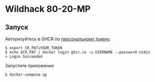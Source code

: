 # Wildhack 80-20-MP
## Запуск
Авторизуйтесь в GHCR по [персональному токену](https://docs.github.com/en/authentication/keeping-your-account-and-data-secure/creating-a-personal-access-token).
```
$ export CR_PAT=YOUR_TOKEN
$ echo $CR_PAT | docker login ghcr.io -u USERNAME --password-stdin
> Login Succeeded
```
Запустите приложение
```
$ docker-compose up
```
